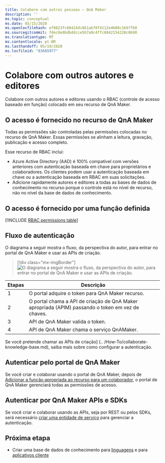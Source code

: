 ```yaml
---
title: Colabore com outras pessoas – QnA Maker
description: ''
ms.topic: conceptual
ms.date: 05/15/2020
ms.openlocfilehash: ef0823fc60424dc861ab70f4112e4689c1b97fb0
ms.sourcegitcommit: fdec8e8bdbddcce5b7a0c4ffc6842154220c8b90
ms.translationtype: MT
ms.contentlocale: pt-BR
ms.lasthandoff: 05/19/2020
ms.locfileid: "83665977"
---
```

# <a name="collaborate-with-other-authors-and-editors"></a>Colabore com outros autores e editores

Colabore com outros autores e editores usando o RBAC (controle de acesso baseado em função) colocado em seu recurso de QnA Maker.

## <a name="access-is-provided-on-the-qna-maker-resource"></a>O acesso é fornecido no recurso de QnA Maker

Todas as permissões são controladas pelas permissões colocadas no recurso de QnA Maker. Essas permissões se alinham a leitura, gravação, publicação e acesso completo.

Esse recurso de RBAC inclui:
* Azure Active Directory (AAD) é 100% compatível com versões anteriores com autenticação baseada em chave para proprietários e colaboradores. Os clientes podem usar a autenticação baseada em chave ou a autenticação baseada em RBAC em suas solicitações.
* Adicione rapidamente autores e editores a todas as bases de dados de conhecimento no recurso porque o controle está no nível de recurso, não no nível da base de dados de conhecimento.

## <a name="access-is-provided-by-a-defined-role"></a>O acesso é fornecido por uma função definida

[!INCLUDE [RBAC permissions table](../includes/role-based-access-control.md)]

## <a name="authentication-flow"></a>Fluxo de autenticação

O diagrama a seguir mostra o fluxo, da perspectiva do autor, para entrar no portal de QnA Maker e usar as APIs de criação.

> [!div class="mx-imgBorder"]
> ![O diagrama a seguir mostra o fluxo, da perspectiva do autor, para entrar no portal de QnA Maker e usar as APIs de criação.](../media/qnamaker-how-to-collaborate-knowledge-base/rbac-flow-from-portal-to-service.png)

|Etapas|Descrição|
|--|--|
|1|O portal adquire o token para QnA Maker recurso.|
|2|O portal chama a API de criação de QnA Maker apropriada (APIM) passando o token em vez de chaves.|
|3|API de QnA Maker valida o token.|
|4 |API de QnA Maker chama o serviço QnAMaker.|

Se você pretende chamar as APIs de criação] (.. /How-To/collaborate-knowledge-base.md), saiba mais sobre como configurar a autenticação.

## <a name="authenticate-by-qna-maker-portal"></a>Autenticar pelo portal de QnA Maker

Se você criar e colaborar usando o portal de QnA Maker, depois de [Adicionar a função apropriada ao recurso para um colaborador](../How-To/collaborate-knowledge-base.md), o portal de QnA Maker gerenciará todas as permissões de acesso.

## <a name="authenticate-by-qna-maker-apis-and-sdks"></a>Autenticar por QnA Maker APIs e SDKs

Se você criar e colaborar usando as APIs, seja por REST ou pelos SDKs, será necessário [criar uma entidade de serviço](../../authentication.md#assign-a-role-to-a-service-principal) para gerenciar a autenticação.

## <a name="next-step"></a>Próxima etapa

* Criar uma base de dados de conhecimento para [linguagens](design-language-culture.md) e para [aplicativos cliente](integration-with-other-applications.md)